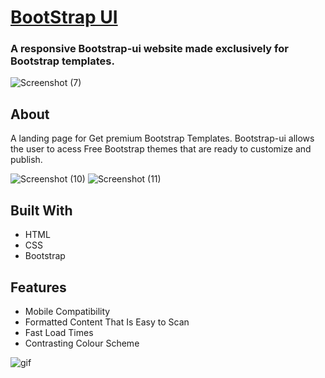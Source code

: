 # [BootStrap UI](https://bootstrap-ui-landig.netlify.app/)
### A responsive Bootstrap-ui website made exclusively for Bootstrap templates.
![Screenshot (7)](https://user-images.githubusercontent.com/96516021/185742338-8ee90e95-512b-49f0-b3a0-f59eaf733893.png)
## About
A landing page for Get premium Bootstrap Templates. Bootstrap-ui allows the user to acess Free Bootstrap themes that are ready to customize and publish. 

![Screenshot (10)](https://user-images.githubusercontent.com/96516021/185742405-d373fed3-7113-4942-b95c-8785a77e0550.png) ![Screenshot (11)](https://user-images.githubusercontent.com/96516021/185742380-06332c34-ceee-4a8d-bcb3-0575a010c374.png)


## Built With
- HTML
- CSS
- Bootstrap
## Features
- Mobile Compatibility
- Formatted Content That Is Easy to Scan
- Fast Load Times
- Contrasting Colour Scheme

![gif](https://user-images.githubusercontent.com/96516021/185742578-9064b536-dd47-4497-99be-b6918f2a1d9f.gif)
